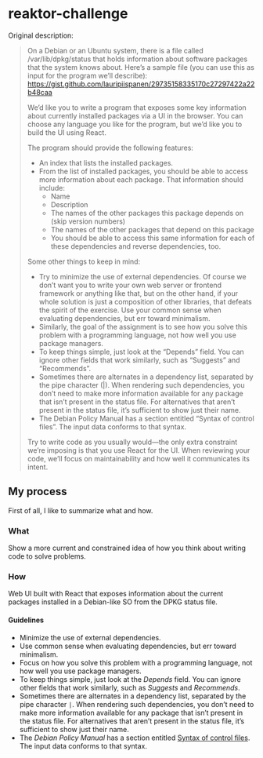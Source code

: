 # reaktor-challenge

Original description:

> On a Debian or an Ubuntu system, there is a file called /var/lib/dpkg/status that holds information about software packages that the system knows about. Here’s a sample file (you can use this as input for the program we’ll describe): https://gist.github.com/lauripiispanen/29735158335170c27297422a22b48caa
>
> We’d like you to write a program that exposes some key information about currently installed packages via a UI in the browser. You can choose any language you like for the program, but we’d like you to build the UI using React.
>
> The program should provide the following features:
> - An index that lists the installed packages.
> - From the list of installed packages, you should be able to access more information about each package. That information should include:
>    - Name
>    - Description
>    - The names of the other packages this package depends on (skip version numbers)
>    - The names of the other packages that depend on this package
>    - You should be able to access this same information for each of these dependencies and reverse dependencies, too.
>
> Some other things to keep in mind:
> - Try to minimize the use of external dependencies. Of course we don’t want you to write your own web server or frontend framework or anything like that, but on the other hand, if your whole solution is just a composition of other libraries, that defeats the spirit of the exercise. Use your common sense when evaluating dependencies, but err toward minimalism.
> - Similarly, the goal of the assignment is to see how you solve this problem with a programming language, not how well you use package managers.
> - To keep things simple, just look at the “Depends” field. You can ignore other fields that work similarly, such as “Suggests” and “Recommends”.
> - Sometimes there are alternates in a dependency list, separated by the pipe character (\|). When rendering such dependencies, you don’t need to make more information available for any package that isn’t present in the status file. For alternatives that aren’t present in the status file, it’s sufficient to show just their name.
> - The Debian Policy Manual has a section entitled “Syntax of control files”. The input data conforms to that syntax.
>
> Try to write code as you usually would—the only extra constraint we’re imposing is that you use React for the UI. When reviewing your code, we’ll focus on maintainability and how well it communicates its intent.

## My process

First of all, I like to summarize what and how.

### What

Show a more current and constrained idea of how you think about writing code to solve problems.

### How

Web UI built with React that exposes information about the current packages installed in a Debian-like SO from the DPKG status file.

#### Guidelines
- Minimize the use of external dependencies.
- Use common sense when evaluating dependencies, but err toward minimalism.
- Focus on how you solve this problem with a programming language, not how well you use package managers.
- To keep things simple, just look at the *Depends* field. You can ignore other fields that work similarly, such as *Suggests* and *Recommends*.
- Sometimes there are alternates in a dependency list, separated by the pipe character `|`. When rendering such dependencies, you don’t need to make more information available for any package that isn’t present in the status file. For alternatives that aren’t present in the status file, it’s sufficient to show just their name.
- The *Debian Policy Manual* has a section entitled [Syntax of control files](https://www.debian.org/doc/debian-policy/ch-controlfields.html#s-controlsyntax). The input data conforms to that syntax.
